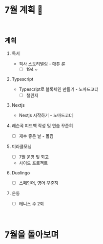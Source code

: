 # 7월 계획 🎁

<br/>

## 계획

1. 독서
   - 픽사 스토리텔링 - 매튜 룬
     - [ ] 194 ~
   
2. Typescript
   - Typescript로 블록체인 만들기 - 노마드코더
     - [ ] 챌린지
   
3. Nextjs
   - Nextjs 시작하기 - 노마드코더
   
5. 레슨곡 피드백 작성 및 연습 꾸준히
   - [ ] 재수 좋은 날 - 폴킴
   
6. 미라클모닝
   - [ ] 7월 운영 및 회고
   
   - 사이드 프로젝트
   
6. Duolingo

   - [ ] 스페인어, 영어 꾸준히

7. 운동

   - [ ] 테니스 주 2회

<br/>



# 7월을 돌아보며



